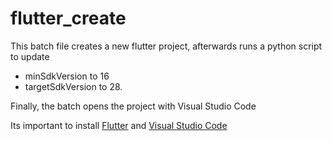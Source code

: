 # flutter_create

This batch file creates a new flutter project, afterwards runs a python script to update 
- minSdkVersion to 16 
- targetSdkVersion to 28.

Finally, the batch opens the project with Visual Studio Code

Its important to install [Flutter](https://flutter.dev/docs/get-started/install) and [Visual Studio Code](https://code.visualstudio.com/download)

